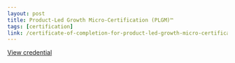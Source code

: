 ```yaml
---
layout: post
title: Product-Led Growth Micro-Certification (PLGM)™
tags: [certification]
link: /certificate-of-completion-for-product-led-growth-micro-certificate-plg.pdf
---
```


<a href="/certificate-of-completion-for-product-led-growth-micro-certificate-plg.pdf" target="_blank">View credential</a>